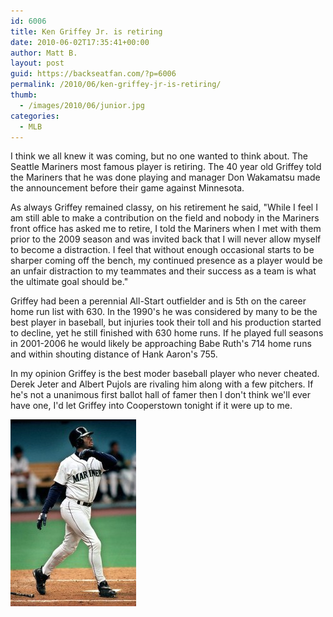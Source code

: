 ```yaml
---
id: 6006
title: Ken Griffey Jr. is retiring
date: 2010-06-02T17:35:41+00:00
author: Matt B.
layout: post
guid: https://backseatfan.com/?p=6006
permalink: /2010/06/ken-griffey-jr-is-retiring/
thumb:
  - /images/2010/06/junior.jpg
categories:
  - MLB
---
```


<div class="entry">
  <p>
    I think we all knew it was coming, but no one wanted to think about. The Seattle Mariners most famous player is retiring. The 40 year old Griffey told the Mariners that he was done playing and manager Don Wakamatsu made the announcement before their game against Minnesota.
  </p>

  <p>
    As always Griffey remained classy, on his retirement he said, "While I feel I am still able to make a contribution on the field and nobody in the Mariners front office has asked me to retire, I told the Mariners when I met with them prior to the 2009 season and was invited back that I will never allow myself to become a distraction. I feel that without enough occasional starts to be sharper coming off the bench, my continued presence as a player would be an unfair distraction to my teammates and their success as a team is what the ultimate goal should be."
  </p>

  <p>
    Griffey had been a perennial All-Start outfielder and is 5th on the career home run list with 630. In the 1990's he was considered by many to be the best player in baseball, but injuries took their toll and his production started to decline, yet he still finished with 630 home runs. If he played full seasons in 2001-2006 he would likely be approaching Babe Ruth's 714 home runs and within shouting distance of Hank Aaron's 755.
  </p>

  <p>
    In my opinion Griffey is the best moder baseball player who never cheated. Derek Jeter and Albert Pujols are rivaling him along with a few pitchers. If he's not a unanimous first ballot hall of famer then I don't think we'll ever have one, I'd let Griffey into Cooperstown tonight if it were up to me.
  </p>

  <p>
    <a href="/images/2010/06/junior.jpg"><img class="aligncenter size-full wp-image-6007" title="junior" src="/images/2010/06/junior.jpg" alt="" width="201" height="299" /></a>
  </p>
</div>
